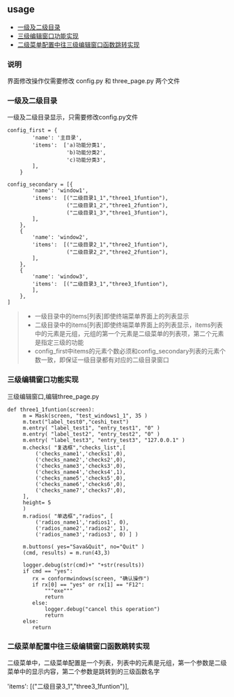 ## usage

* [一级及二级目录](#一级及二级目录)
* [三级编辑窗口功能实现](#三级编辑窗口功能实现)
* [二级菜单配置中往三级编辑窗口函数跳转实现](#二级菜单配置中往三级编辑窗口函数跳转实现)

### 说明

界面修改操作仅需要修改 config.py 和 three_page.py 两个文件

### 一级及二级目录

一级及二级目录显示，只需要修改config.py文件
```
config_first = {
        'name': '主目录',
        'items':  ['a)功能分类1', 
                   'b)功能分类2',
                   'c)功能分类3',
        ],
    }

config_secondary = [{
        'name': 'window1',
        'items':  [("二级目录1_1","three1_1funtion"),
                   ("二级目录1_2","three1_2funtion"),
                   ("二级目录1_3","three1_3funtion"),
        ],
    },
    {
        'name': 'window2',
        'items':  [("二级目录2_1","three2_1funtion"),
                   ("二级目录2_2","three2_2funtion"),
        ],
    },
    {
        'name': 'window3',
        'items':  [("二级目录3_1","three3_1funtion"),
        ],
    },
]
```
> * 一级目录中的items[列表]即使终端菜单界面上的列表显示
> * 二级目录中的items[列表]即使终端菜单界面上的列表显示，items列表中的元素是元组，元组的第一个元素是二级菜单的列表项，第二个元素是指定三级的功能
> * config_first中items的元素个数必须和config_secondary列表的元素个数一致，即保证一级目录都有对应的二级目录窗口

### 三级编辑窗口功能实现

三级编辑窗口,编辑three_page.py
```
def three1_1funtion(screen):
     m = Mask(screen, "test_windows1_1", 35 )
     m.text("label_test0","ceshi_text")
     m.entry( "label_test1", "entry_test1", "0" )
     m.entry( "label_test2", "entry_test2", "0" )
     m.entry( "label_test3", "entry_test3", "127.0.0.1" )
     m.checks( "复选框","checks_list",[
         ('checks_name1','checks1',0),
         ('checks_name2','checks2',0),
         ('checks_name3','checks3',0),
         ('checks_name4','checks4',1),
         ('checks_name5','checks5',0),
         ('checks_name6','checks6',0),
         ('checks_name7','checks7',0),
     ],
     height= 5
     )    
     m.radios( "单选框","radios", [ 
         ('radios_name1','radios1', 0), 
         ('radios_name2','radios2', 1), 
         ('radios_name3','radios3', 0) ] )  
     
     m.buttons( yes="Sava&Quit", no="Quit" )
     (cmd, results) = m.run(43,3)
     
     logger.debug(str(cmd)+" "+str(results))
     if cmd == "yes":
        rx = conformwindows(screen, "确认操作")
        if rx[0] == "yes" or rx[1] == "F12":
            """exe"""
            return
        else:
            logger.debug("cancel this operation")
            return
     else:
        return
```


### 二级菜单配置中往三级编辑窗口函数跳转实现

二级菜单中，二级菜单配置是一个列表，列表中的元素是元组，第一个参数是二级菜单中的显示内容，第二个参数是跳转到的三级函数名字

'items':  [("二级目录3_1","three3_1funtion")],
